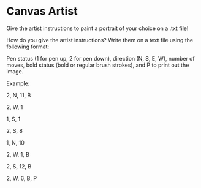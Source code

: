   # Canvas Artist
  
  Give the artist instructions to paint a portrait of your choice on a .txt file!
  
  How do you give the artist instructions? Write them on a text file using the following format:
  
  Pen status (1 for pen up, 2 for pen down), direction (N, S, E, W), number of moves, bold status (bold or regular brush strokes), and P to print out the image.
  
  Example:

  2, N, 11, B
  
  2, W, 1
  
  1, S, 1
  
  2, S, 8
  
  1, N, 10
  
  2, W, 1, B
  
  2, S, 12, B
  
  2, W, 6, B, P
